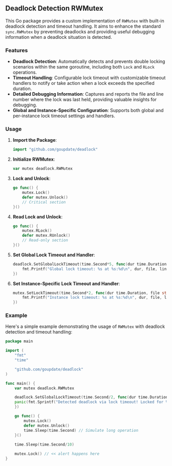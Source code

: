 ## Deadlock Detection RWMutex

This Go package provides a custom implementation of `RWMutex` with built-in deadlock detection and timeout handling. It aims to enhance the standard `sync.RWMutex` by preventing deadlocks and providing useful debugging information when a deadlock situation is detected.

### Features

- **Deadlock Detection**: Automatically detects and prevents double locking scenarios within the same goroutine, including both `Lock` and `RLock` operations.
- **Timeout Handling**: Configurable lock timeout with customizable timeout handlers to notify or take action when a lock exceeds the specified duration.
- **Detailed Debugging Information**: Captures and reports the file and line number where the lock was last held, providing valuable insights for debugging.
- **Global and Instance-Specific Configuration**: Supports both global and per-instance lock timeout settings and handlers.

### Usage

1. **Import the Package**:
    ```go
    import "github.com/goupdate/deadlock"
    ```

2. **Initialize RWMutex**:
    ```go
    var mutex deadlock.RWMutex
    ```

3. **Lock and Unlock**:
    ```go
    go func() {
        mutex.Lock()
        defer mutex.Unlock()
        // Critical section
    }()
    ```

4. **Read Lock and Unlock**:
    ```go
    go func() {
        mutex.RLock()
        defer mutex.RUnlock()
        // Read-only section
    }()
    ```

5. **Set Global Lock Timeout and Handler**:
    ```go
    deadlock.SetGlobalLockTimeout(time.Second*5, func(dur time.Duration, file string, line int) {
        fmt.Printf("Global lock timeout: %s at %s:%d\n", dur, file, line)
    })
    ```

6. **Set Instance-Specific Lock Timeout and Handler**:
    ```go
    mutex.SetLockTimeout(time.Second*2, func(dur time.Duration, file string, line int) {
        fmt.Printf("Instance lock timeout: %s at %s:%d\n", dur, file, line)
    })
    ```

### Example

Here's a simple example demonstrating the usage of `RWMutex` with deadlock detection and timeout handling:

```go
package main

import (
    "fmt"
    "time"

    "github.com/goupdate/deadlock"
)

func main() {
    var mutex deadlock.RWMutex

    deadlock.SetGlobalLockTimeout(time.Second/2, func(dur time.Duration, file string, line int) {
	panic(fmt.Sprintf("Detected deadlock via lock timeout! Locked for %s at %s:%d\n", dur, file, line))
    })

    go func() {
        mutex.Lock()
        defer mutex.Unlock()
        time.Sleep(time.Second) // Simulate long operation
    }()
	
    time.Sleep(time.Second/10)

    mutex.Lock() // << alert happens here
}
```